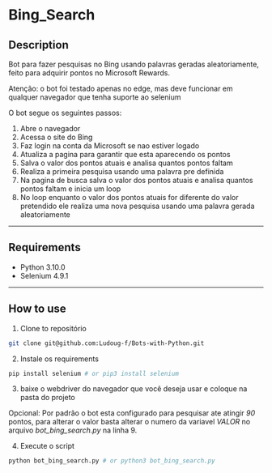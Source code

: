 # Bing_Search

## Description

Bot para fazer pesquisas no Bing usando palavras geradas aleatoriamente, feito para adquirir pontos no Microsoft Rewards.

Atenção: o bot foi testado apenas no edge, mas deve funcionar em qualquer navegador que tenha suporte ao selenium

O bot segue os seguintes passos:

1. Abre o navegador
2. Acessa o site do Bing
3. Faz login na conta da Microsoft se nao estiver logado
4. Atualiza a pagina para garantir que esta aparecendo os pontos
5. Salva o valor dos pontos atuais e analisa quantos pontos faltam
6. Realiza a primeira pesquisa usando uma palavra pre definida
7. Na pagina de busca salva o valor dos pontos atuais e analisa quantos pontos faltam e inicia um loop
8. No loop enquanto o valor dos pontos atuais for diferente do valor pretendido ele realiza uma nova pesquisa usando uma palavra gerada aleatoriamente

 
 ---
## Requirements

- Python 3.10.0
- Selenium 4.9.1

---
## How to use

1. Clone to repositório

```bash
git clone git@github.com:Ludoug-f/Bots-with-Python.git
```

2. Instale os requirements

```bash
pip install selenium # or pip3 install selenium
```

3. baixe o webdriver do navegador que você deseja usar e coloque na pasta do projeto

Opcional: Por padrão o bot esta configurado para pesquisar ate atingir *90* pontos, para alterar o valor basta alterar o numero da variavel *VALOR* no arquivo *bot_bing_search.py* na linha 9.

4. Execute o script

```bash
python bot_bing_search.py # or python3 bot_bing_search.py
```
